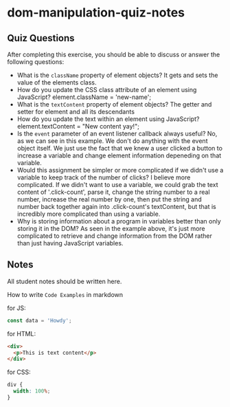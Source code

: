 # dom-manipulation-quiz-notes

## Quiz Questions

After completing this exercise, you should be able to discuss or answer the following questions:

- What is the `className` property of element objects?
  It gets and sets the value of the elements class.
- How do you update the CSS class attribute of an element using JavaScript?
  element.className = 'new-name';
- What is the `textContent` property of element objects?
  The getter and setter for element and all its descendants
- How do you update the text within an element using JavaScript?
  element.textContent = "New content yay!";
- Is the `event` parameter of an event listener callback always useful?
  No, as we can see in this example. We don't do anything with the event object itself. We just use the fact that we knew a user clicked a button to increase a variable and change element information depeneding on that variable.
- Would this assignment be simpler or more complicated if we didn't use a variable to keep track of the number of clicks?
  I believe more complicated. If we didn't want to use a variable, we could grab the text content of '.click-count', parse it, change the string number to a real number, increase the real number by one, then put the string and number back together again into .click-count's textContent, but that is incredibly more complicated than using a variable.
- Why is storing information about a program in variables better than only storing it in the DOM?
  As seen in the example above, it's just more complicated to retrieve and change information from the DOM rather than just having JavaScript variables.

## Notes

All student notes should be written here.

How to write `Code Examples` in markdown

for JS:

```javascript
const data = 'Howdy';
```

for HTML:

```html
<div>
  <p>This is text content</p>
</div>
```

for CSS:

```css
div {
  width: 100%;
}
```
